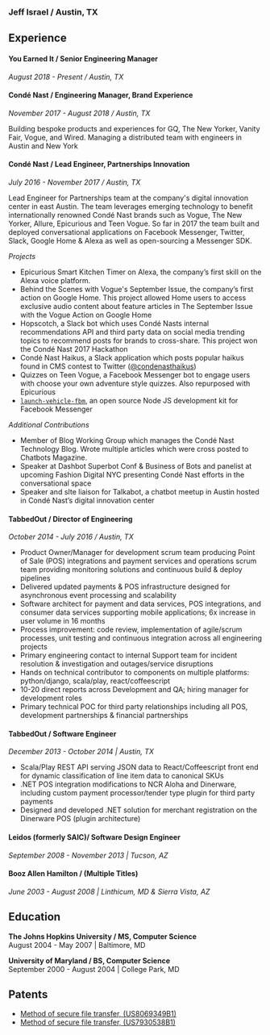 ### Jeff Israel / Austin, TX

## Experience

#### You Earned It / Senior Engineering Manager  
_August 2018 - Present / Austin, TX_

#### Condé Nast / Engineering Manager, Brand Experience
_November 2017 - August 2018 / Austin, TX_

Building bespoke products and experiences for GQ, The New Yorker, Vanity Fair, Vogue, and Wired. Managing a distributed team with engineers in Austin and New York

#### Condé Nast / Lead Engineer, Partnerships Innovation
_July 2016 - November 2017 / Austin, TX_

Lead Engineer for Partnerships team at the company's digital innovation center in east
Austin. The team leverages emerging technology to benefit internationally renowned
Condé Nast brands such as Vogue, The New Yorker, Allure, Epicurious and Teen Vogue.
So far in 2017 the team built and deployed conversational applications on Facebook
Messenger, Twitter, Slack, Google Home & Alexa as well as open-sourcing a Messenger
SDK.

_Projects_

* Epicurious Smart Kitchen Timer on Alexa, the company’s first skill on the Alexa
voice platform.
* Behind the Scenes with Vogue's September Issue, the company’s first action on
Google Home. This project allowed Home users to access exclusive audio
content about feature articles in The September Issue with the Vogue Action
on Google Home
* Hopscotch, a Slack bot which uses Condé Nasts internal recommendations API
and third party data on social media trending topics to recommend posts for
brands to cross-share. This project won the Condé Nast 2017 Hackathon
* Condé Nast Haikus, a Slack application which posts popular haikus found in CMS contest to Twitter ([@condenasthaikus])
* Quizzes on Teen Vogue, a Facebook Messenger bot to engage users with choose
your own adventure style quizzes. Also repurposed with Epicurious
* [`launch-vehicle-fbm`], an open source Node JS development kit for Facebook Messenger

_Additional Contributions_
* Member of Blog Working Group which manages the Condé Nast
Technology Blog. Wrote multiple articles which were cross posted to Chatbots
Magazine.
* Speaker at Dashbot Superbot Conf & Business of Bots and panelist at
upcoming Fashion Digital NYC presenting Condé Nast efforts in the
conversational space
* Speaker and sIte liaison for Talkabot, a chatbot meetup in Austin hosted in
Condé Nast’s digital innovation center

[@condenasthaikus]: https://twitter.com/condenasthaikus
[`launch-vehicle-fbm`]: https://github.com/CondeNast/launch-vehicle-fbm

#### TabbedOut / Director of Engineering
_October 2014 - July 2016 / Austin, TX_

* Product Owner/Manager for development scrum team producing Point of Sale (POS) integrations and payment services and operations scrum team providing monitoring solutions and continuous build & deploy pipelines
* Delivered updated payments & POS infrastructure designed for asynchronous event processing and scalability
* Software architect for payment and data services, POS integrations, and consumer data services supporting mobile applications; 6x increase in user volume in 16 months
* Process improvement: code review, implementation of agile/scrum processes, unit testing and continuous integration across all engineering projects
* Primary engineering contact to internal Support team for incident resolution & investigation and outages/service disruptions
* Hands on technical contributor to components on multiple platforms: python/django, scala/play, react/coffeescript
* 10-20 direct reports across Development and QA; hiring manager for development roles
* Primary technical POC for third party relationships including all POS, development partnerships & financial partnerships

#### TabbedOut / Software Engineer
_December 2013 - October 2014 | Austin, TX_

* Scala/Play REST API serving JSON data to React/Coffeescript front end for dynamic classification of line item data to canonical SKUs
* .NET POS integration modifications to NCR Aloha and Dinerware, including custom payment processor/tender type plugin for third party payments
* Designed and developed .NET solution for merchant registration on the Dinerware POS (plugin architecture)

#### Leidos (formerly SAIC)/ Software Design Engineer
_September 2008 - November 2013 | Tucson, AZ_

#### Booz Allen Hamilton / (Multiple Titles)
_June 2003 - August 2008 | Linthicum, MD & Sierra Vista, AZ_

## Education

**The Johns Hopkins University / MS, Computer Science**  
August 2004 - May 2007 | Baltimore, MD

**University of Maryland / BS, Computer Science**  
September 2000 - August 2004 | College Park, MD

## Patents

* [Method of secure file transfer, (US8069349B1)](https://patents.google.com/patent/US8069349B1/en)
* [Method of secure file transfer, (US7930538B1)](https://patents.google.com/patent/US7930538B1/en)
